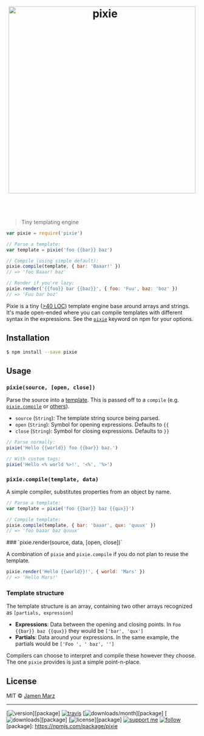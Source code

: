 
<h1 align='center'><img src='https://cdn.rawgit.com/jamen/pixie/master/pixie.svg' alt='pixie' width='492'></h1><br><br>

> Tiny templating engine

```js
var pixie = require('pixie')

// Parse a template:
var template = pixie('foo {{bar}} baz')

// Compile (using simple default):
pixie.compile(template, { bar: 'Baaar!' })
// => 'foo Baaar! baz'

// Render if you're lazy:
pixie.render('{{foo}} bar {{baz}}', { foo: 'Fuu', baz: 'boz' })
// => 'Fuu bar boz'
```

Pixie is a tiny ([>40 LOC](./index.js)) template engine base around arrays and strings.  It's made open-ended where you can compile templates with different syntax in the expressions.  See the [`pixie`](https://npmjs.com/browse/keyword/pixie) keyword on npm for your options.

## Installation

```sh
$ npm install --save pixie
```

## Usage

<a name='pixie'></a>
### `pixie(source, [open, close])`

Parse the source into a [template](#structure).  This is passed off to a `compile` (e.g. [`pixie.compile`](#pixie_compile) or [others](https://npmjs.com/browse/keyword/pixie)).

 - `source` (`String`): The template string source being parsed.
 - `open` (`String`): Symbol for opening expressions. Defaults to `{{`
 - `close` (`String`): Symbol for closing expressions.  Defaults to `}}`

```js
// Parse normally:
pixie('Hello {{world}} foo {{bar}} baz.')

// With custom tags:
pixie('Hello <% world %>!', '<%', '%>')
```

<a name='pixie_compile'></a>
### `pixie.compile(template, data)`

A simple compiler, substitutes properties from an object by name.

```js
// Parse a template:
var template = pixie('foo {{bar}} baz {{qux}}')

// Compile template:
pixie.compile(template, { bar: 'baaar', qux: 'quuux' })
// => 'foo baaar baz quuux'
```

<a name='pixie_render'>
### `pixie.render(source, data, [open, close])`

A combination of `pixie` and `pixie.compile` if you do not plan to reuse the template.

```js
pixie.render('Hello {{world}}!', { world: 'Mars' })
// => 'Hello Mars!'
```

<a name='structure'></a>
### Template structure

The template structure is an array, containing two other arrays recognized as  `[partials, expression]`

 - **Expressions**: Data between the opening and closing points.  In `Foo {{bar}} baz {{qux}}` they would be `['bar', 'qux']`
 - **Partials**: Data around your expressions.  In the same example, the partials would be `['Foo ', ' baz', '']`

Compilers can choose to interpret and compile these however they choose.  The one `pixie` provides is just a simple point-n-place.

## License

MIT © [Jamen Marz](https://git.io/jamen)

---

[![version](https://img.shields.io/npm/v/pixie.svg?style=flat-square)][package] [![travis](https://img.shields.io/travis/pixie/jamen.svg?style=flat-square)](https://travis-ci.org/pixie/jamen) [![downloads/month](https://img.shields.io/npm/dm/pixie.svg?style=flat-square)][package] [![downloads](https://img.shields.io/npm/dt/pixie.svg?style=flat-square)][package] [![license](https://img.shields.io/npm/l/pixie.svg?style=flat-square)][package] [![support me](https://img.shields.io/badge/support%20me-paypal-green.svg?style=flat-square)](https://www.paypal.me/jamenmarz/5usd) [![follow](https://img.shields.io/github/followers/jamen.svg?style=social&label=Follow)](https://github.com/jamen)
[package]: https://npmjs.com/package/pixie
